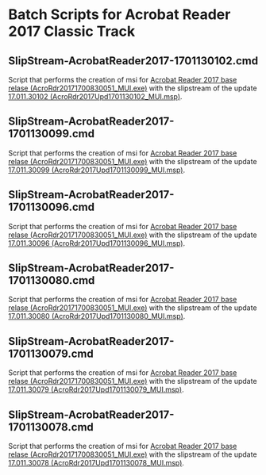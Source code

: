 # Batch Scripts for Acrobat Reader 2017 Classic Track

## SlipStream-AcrobatReader2017-1701130102.cmd
Script that performs the creation of msi for [Acrobat Reader 2017 base relase (AcroRdr20171700830051_MUI.exe)](https://www.adobe.com/devnet-docs/acrobatetk/tools/ReleaseNotesDC/classic/dcclassic2017base.html) with the slipstream of the update [17.011.30102 (AcroRdr2017Upd1701130102_MUI.msp)](https://www.adobe.com/devnet-docs/acrobatetk/tools/ReleaseNotesDC/classic/dcclassic17.011september2018ooc.html).

## SlipStream-AcrobatReader2017-1701130099.cmd
Script that performs the creation of msi for [Acrobat Reader 2017 base relase (AcroRdr20171700830051_MUI.exe)](https://www.adobe.com/devnet-docs/acrobatetk/tools/ReleaseNotesDC/classic/dcclassic2017base.html) with the slipstream of the update [17.011.30099 (AcroRdr2017Upd1701130099_MUI.msp)](https://www.adobe.com/devnet-docs/acrobatetk/tools/ReleaseNotesDC/classic/dcclassic17.011aug2018.html).

## SlipStream-AcrobatReader2017-1701130096.cmd
Script that performs the creation of msi for [Acrobat Reader 2017 base relase (AcroRdr20171700830051_MUI.exe)](https://www.adobe.com/devnet-docs/acrobatetk/tools/ReleaseNotesDC/classic/dcclassic2017base.html) with the slipstream of the update [17.011.30096 (AcroRdr2017Upd1701130096_MUI.msp)](https://www.adobe.com/devnet-docs/acrobatetk/tools/ReleaseNotesDC/classic/dcclassic17.011jul2018.html).

## SlipStream-AcrobatReader2017-1701130080.cmd
Script that performs the creation of msi for [Acrobat Reader 2017 base relase (AcroRdr20171700830051_MUI.exe)](https://www.adobe.com/devnet-docs/acrobatetk/tools/ReleaseNotesDC/classic/dcclassic2017base.html) with the slipstream of the update [17.011.30080 (AcroRdr2017Upd1701130080_MUI.msp)](https://www.adobe.com/devnet-docs/acrobatetk/tools/ReleaseNotesDC/classic/dcclassic17.011may2018.html).

## SlipStream-AcrobatReader2017-1701130079.cmd
Script that performs the creation of msi for [Acrobat Reader 2017 base relase (AcroRdr20171700830051_MUI.exe)](https://www.adobe.com/devnet-docs/acrobatetk/tools/ReleaseNotesDC/classic/dcclassic2017base.html) with the slipstream of the update [17.011.30079 (AcroRdr2017Upd1701130079_MUI.msp)](https://www.adobe.com/devnet-docs/acrobatetk/tools/ReleaseNotesDC/classic/dcclassic17.011feb2018qfe.html).

## SlipStream-AcrobatReader2017-1701130078.cmd
Script that performs the creation of msi for [Acrobat Reader 2017 base relase (AcroRdr20171700830051_MUI.exe)](https://www.adobe.com/devnet-docs/acrobatetk/tools/ReleaseNotesDC/classic/dcclassic2017base.html) with the slipstream of the update [17.011.30078 (AcroRdr2017Upd1701130078_MUI.msp)](https://www.adobe.com/devnet-docs/acrobatetk/tools/ReleaseNotesDC/classic/dcclassic17.011feb2018.html).
